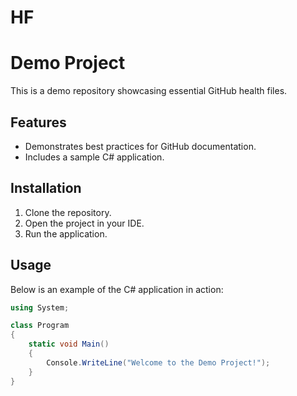 # HF
# Demo Project
This is a demo repository showcasing essential GitHub health files.

## Features
- Demonstrates best practices for GitHub documentation.
- Includes a sample C# application.

## Installation
1. Clone the repository.
2. Open the project in your IDE.
3. Run the application.

## Usage
Below is an example of the C# application in action:

```csharp
using System;

class Program
{
    static void Main()
    {
        Console.WriteLine("Welcome to the Demo Project!");
    }
}
